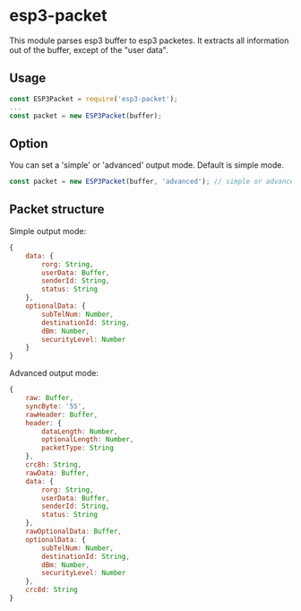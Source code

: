 # esp3-packet
This module parses esp3 buffer to esp3 packetes.
It extracts all information out of the buffer, except of the "user data".

## Usage
```javascript
const ESP3Packet = require('esp3-packet');
...
const packet = new ESP3Packet(buffer);
```

## Option
You can set a 'simple' or 'advanced' output mode.
Default is simple mode.

```javascript
const packet = new ESP3Packet(buffer, 'advanced'); // simple or advanced
```


## Packet structure
Simple output mode:
```javascript
{
    data: {
        rorg: String,
        userData: Buffer,
        senderId: String,
        status: String
    },
    optionalData: {
        subTelNum: Number,
        destinationId: String,
        dBm: Number,
        securityLevel: Number
    }
}
  ```

Advanced output mode:
```javascript
{
    raw: Buffer,
    syncByte: '55',
    rawHeader: Buffer,
    header: {
        dataLength: Number,
        optionalLength: Number,
        packetType: String
    },
    crc8h: String,
    rawData: Buffer,
    data: {
        rorg: String,
        userData: Buffer,
        senderId: String,
        status: String
    },
    rawOptionalData: Buffer,
    optionalData: {
        subTelNum: Number,
        destinationId: String,
        dBm: Number,
        securityLevel: Number
    },
    crc8d: String
}
  ```
